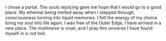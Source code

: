 I chose a portal. The souls rejoicing gave me hope that I would go to a good place. My ethereal being melted away when I stepped through, consciousness turning into liquid memories. I felt the energy of my choice bring my soul into life again. I was free of the Outer Edge, I have arrived in a new place. The multiverse is cruel, and I pray this universe I have found myself in is not hell.